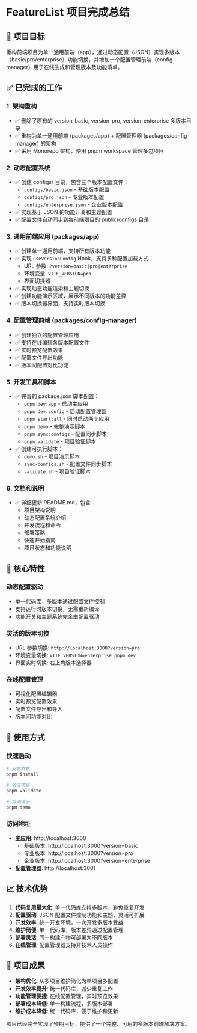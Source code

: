 # FeatureList 项目完成总结

## 🎯 项目目标

重构前端项目为单一通用前端（app），通过动态配置（JSON）实现多版本（basic/pro/enterprise）功能切换，并增加一个配置管理前端（config-manager）用于在线生成和管理版本及功能清单。

## ✅ 已完成的工作

### 1. 架构重构

- ✅ 删除了原有的 version-basic, version-pro, version-enterprise 多版本目录
- ✅ 重构为单一通用前端 (packages/app) + 配置管理器 (packages/config-manager) 的架构
- ✅ 采用 Monorepo 架构，使用 pnpm workspace 管理多包项目

### 2. 动态配置系统

- ✅ 创建 configs/ 目录，包含三个版本配置文件：
  - `configs/basic.json` - 基础版本配置
  - `configs/pro.json` - 专业版本配置
  - `configs/enterprise.json` - 企业版本配置
- ✅ 实现基于 JSON 的功能开关和主题配置
- ✅ 配置文件自动同步到各前端项目的 public/configs 目录

### 3. 通用前端应用 (packages/app)

- ✅ 创建单一通用前端，支持所有版本功能
- ✅ 实现 `useVersionConfig` Hook，支持多种配置加载方式：
  - URL 参数: `?version=basic|pro|enterprise`
  - 环境变量: `VITE_VERSION=pro`
  - 界面切换器
- ✅ 实现动态功能渲染和主题切换
- ✅ 创建功能演示区域，展示不同版本的功能差异
- ✅ 版本切换器界面，支持实时版本切换

### 4. 配置管理前端 (packages/config-manager)

- ✅ 创建独立的配置管理应用
- ✅ 支持在线编辑各版本配置文件
- ✅ 实时预览配置效果
- ✅ 配置文件导出功能
- ✅ 版本间配置对比功能

### 5. 开发工具和脚本

- ✅ 完善的 package.json 脚本配置：
  - `pnpm dev:app` - 启动主应用
  - `pnpm dev:config` - 启动配置管理器
  - `pnpm start:all` - 同时启动两个应用
  - `pnpm demo` - 完整演示脚本
  - `pnpm sync:configs` - 配置同步脚本
  - `pnpm validate` - 项目验证脚本
- ✅ 创建可执行脚本：
  - `demo.sh` - 项目演示脚本
  - `sync-configs.sh` - 配置文件同步脚本
  - `validate.sh` - 项目验证脚本

### 6. 文档和说明

- ✅ 详细更新 README.md，包含：
  - 项目架构说明
  - 动态配置系统介绍
  - 开发流程和命令
  - 部署策略
  - 快速开始指南
  - 项目状态和功能说明

## 🌟 核心特性

### 动态配置驱动

- 单一代码库，多版本通过配置文件控制
- 支持运行时版本切换，无需重新编译
- 功能开关和主题系统完全由配置驱动

### 灵活的版本切换

- URL 参数切换: `http://localhost:3000?version=pro`
- 环境变量切换: `VITE_VERSION=enterprise pnpm dev`
- 界面实时切换: 右上角版本选择器

### 在线配置管理

- 可视化配置编辑器
- 实时预览配置效果
- 配置文件导出和导入
- 版本间功能对比

## 🚀 使用方式

### 快速启动

```bash
# 安装依赖
pnpm install

# 验证项目
pnpm validate

# 启动演示
pnpm demo
```

### 访问地址

- **主应用**: http://localhost:3000
  - 基础版本: http://localhost:3000?version=basic
  - 专业版本: http://localhost:3000?version=pro
  - 企业版本: http://localhost:3000?version=enterprise
- **配置管理器**: http://localhost:3001

## 📈 技术优势

1. **代码复用最大化**: 单一代码库支持多版本，避免重复开发
2. **配置驱动**: JSON 配置文件控制功能和主题，灵活可扩展
3. **开发效率**: 统一开发环境，一次开发多版本受益
4. **维护简便**: 单一代码库，版本差异通过配置管理
5. **部署灵活**: 同一构建产物可部署为不同版本
6. **在线管理**: 配置管理器支持非技术人员操作

## 🎯 项目成果

- **架构优化**: 从多项目维护简化为单项目多配置
- **开发效率提升**: 统一代码库，减少重复工作
- **功能管理便捷**: 在线配置管理，实时预览效果
- **部署成本降低**: 单一构建流程，多版本部署
- **维护成本降低**: 统一代码库，便于维护和更新

项目已经完全实现了预期目标，提供了一个完整、可用的多版本前端解决方案。
